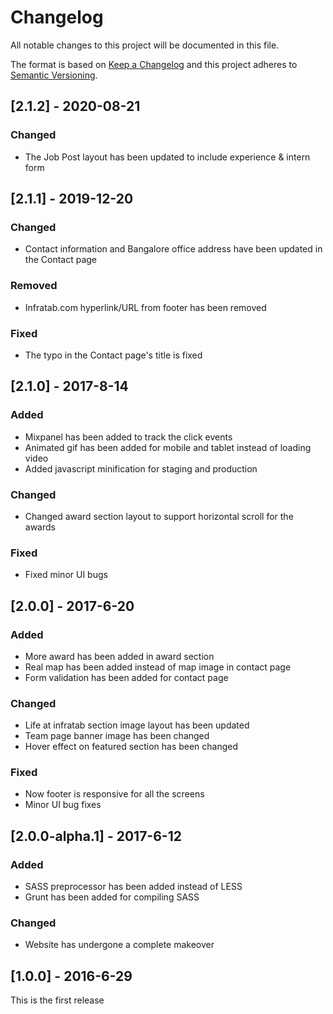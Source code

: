 # Changelog
All notable changes to this project will be documented in this file.

The format is based on [Keep a Changelog](http://keepachangelog.com/) and this project adheres to [Semantic Versioning](http://semver.org/).


## [2.1.2] - 2020-08-21
### Changed
- The Job Post layout has been updated to include experience & intern form

## [2.1.1] - 2019-12-20
### Changed
- Contact information and Bangalore office address have been updated in the Contact page

### Removed
- Infratab.com hyperlink/URL from footer has been removed

### Fixed
- The typo in the Contact page's title is fixed

## [2.1.0] - 2017-8-14
### Added
- Mixpanel has been added to track the click events
- Animated gif has been added for mobile and tablet instead of loading video
- Added javascript minification for staging and production

### Changed
- Changed award section layout to support horizontal scroll for the awards

### Fixed
- Fixed minor UI bugs

## [2.0.0] - 2017-6-20
### Added
- More award has been added in award section
- Real map has been added instead of map image in contact page
- Form validation has been added for contact page

### Changed
- Life at infratab section image layout has been updated
- Team page banner image has been changed
- Hover effect on featured section has been changed

### Fixed
- Now footer is responsive for all the screens
- Minor UI bug fixes


## [2.0.0-alpha.1] - 2017-6-12
### Added
- SASS preprocessor has been added instead of LESS
- Grunt has been added for compiling SASS

### Changed
- Website has undergone a complete makeover


## [1.0.0] - 2016-6-29
This is the first release
